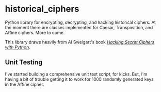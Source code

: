 # historical_ciphers
Python library for encrypting, decrypting, and hacking historical ciphers. 
At the moment there are classes implemented for Caesar, Transposition, and
Affine ciphers. More to come.

This library draws heavily from Al Sweigart's book [<i>Hacking Secret Ciphers with Python</i>](https://inventwithpython.com/hacking/). 

## Unit Testing
I've started building a comprehensive unit test script, for kicks. But,
I'm having a bit of trouble getting it to work for 1000 randomly
generated keys in the Affine cipher. 
